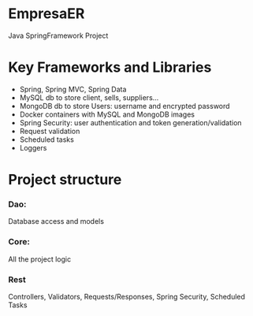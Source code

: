 # EmpresaER

Java SpringFramework Project

# Key Frameworks and Libraries

* Spring, Spring MVC, Spring Data
* MySQL db to store client, sells, suppliers...
* MongoDB db to store Users: username and encrypted password
* Docker containers with MySQL and MongoDB images
* Spring Security: user authentication and token generation/validation
* Request validation
* Scheduled tasks
* Loggers

# Project structure

### Dao:
Database access and models
### Core:
All the project logic
### Rest
Controllers, Validators, Requests/Responses, Spring Security, Scheduled Tasks
